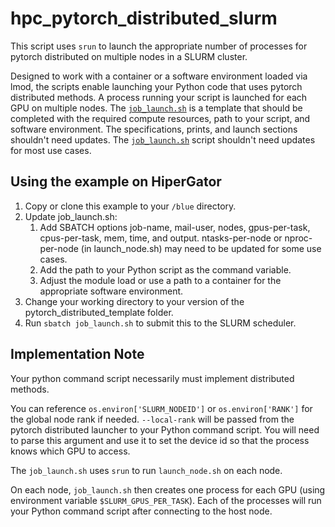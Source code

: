# hpc_pytorch_distributed_slurm

This script uses `srun` to launch the appropriate number of processes for pytorch distributed on multiple nodes in a SLURM cluster.

Designed to work with a container or a software environment loaded via lmod, the scripts enable launching your Python code that uses pytorch distributed methods. A process running your script is launched for each GPU on multiple nodes. The [`job_launch.sh`](job_launch.sh) is a template that should be completed with the required compute resources, path to your script, and software environment. The specifications, prints, and launch sections shouldn't need updates. The [`job_launch.sh`](job_launch.sh) script shouldn't need updates for most use cases.

Using the example on HiperGator
-------------------------------

1. Copy or clone this example to your `/blue` directory.
1. Update job_launch.sh:
   1. Add SBATCH options job-name, mail-user, nodes, gpus-per-task, cpus-per-task, mem, time, and output. ntasks-per-node or nproc-per-node (in launch_node.sh) may need to be updated for some use cases.
   1. Add the path to your Python script as the command variable.
   1. Adjust the module load or use a path to a container for the appropriate software environment.
1. Change your working directory to your version of the pytorch_distributed_template folder.
1. Run `sbatch job_launch.sh` to submit this to the SLURM scheduler.


Implementation Note
-------------------
Your python command script necessarily must implement distributed methods.

You can reference `os.environ['SLURM_NODEID']` or `os.environ['RANK']` for the global node rank if needed. `--local-rank` will be passed from the pytorch distributed launcher to your Python command script. You will need to parse this argument and use it to set the device id so that the process knows which GPU to access.

The `job_launch.sh` uses `srun` to run `launch_node.sh` on each node. 

On each node, `job_launch.sh` then creates one process for each GPU (using environment variable `$SLURM_GPUS_PER_TASK`). Each of the processes will run your Python command script after connecting to the host node.
